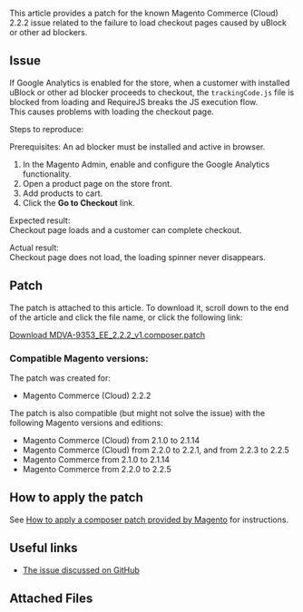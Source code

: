 This article provides a patch for the known Magento Commerce (Cloud) 2.2.2 issue related to the failure to load checkout pages caused by uBlock or other ad blockers.

## Issue

If Google Analytics is enabled for the store, when a customer with installed uBlock or other ad blocker proceeds to checkout, the&nbsp;`` trackingCode.js `` file is blocked from loading and&nbsp;RequireJS breaks the JS execution flow. This&nbsp;causes problems with loading the checkout page.

<span class="wysiwyg-underline">Steps to reproduce</span>:

Prerequisites: An ad blocker must be installed and active in browser.

1.   In the Magento Admin, enable and configure the Google Analytics functionality.
2.   Open a product page on the store front.
3.   Add products to cart.
4.   Click the __Go to Checkout__&nbsp;link.

<span class="wysiwyg-underline">Expected result</span>:  
 Checkout page loads and a customer can complete checkout.

<span class="wysiwyg-underline">Actual result</span>:  
 Checkout page does not load, the loading spinner never disappears.

## Patch

The patch is attached to this article. To download it, scroll down to the end of the article and click the file name, or click the following link:

<a href="https://support.magento.com/hc/en-us/article_attachments/360023954791/MDVA-9353_EE_2.2.2_v1.composer.patch" rel="noopener" target="_blank">Download MDVA-9353\_EE\_2.2.2\_v1.composer.patch</a>

### Compatible Magento versions:

The patch was created for:

*   Magento Commerce (Cloud) 2.2.2

The patch is also compatible (but might not solve the issue) with the following Magento versions and editions:

*   Magento Commerce (Cloud) from 2.1.0 to 2.1.14
*   Magento Commerce (Cloud) from 2.2.0 to 2.2.1, and from 2.2.3 to 2.2.5
*   Magento Commerce from 2.1.0 to 2.1.14
*   Magento Commerce from 2.2.0 to 2.2.5

## How to apply the patch

See <a href="https://support.magento.com/hc/en-us/articles/360028367731" target="_self">How to apply a composer patch provided by Magento</a> for instructions.

## Useful links

*   <a href="https://github.com/magento/magento2/pull/13061" target="_self">The issue discussed on GitHub</a>

## Attached Files